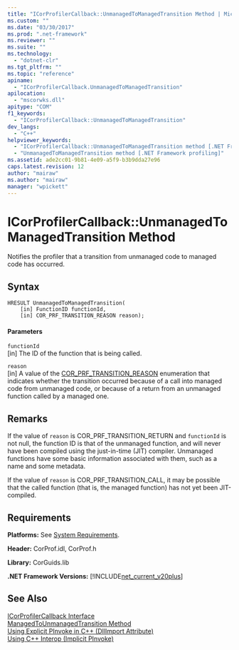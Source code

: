 ```yaml
---
title: "ICorProfilerCallback::UnmanagedToManagedTransition Method | Microsoft Docs"
ms.custom: ""
ms.date: "03/30/2017"
ms.prod: ".net-framework"
ms.reviewer: ""
ms.suite: ""
ms.technology: 
  - "dotnet-clr"
ms.tgt_pltfrm: ""
ms.topic: "reference"
apiname: 
  - "ICorProfilerCallback.UnmanagedToManagedTransition"
apilocation: 
  - "mscorwks.dll"
apitype: "COM"
f1_keywords: 
  - "ICorProfilerCallback::UnmanagedToManagedTransition"
dev_langs: 
  - "C++"
helpviewer_keywords: 
  - "ICorProfilerCallback::UnmanagedToManagedTransition method [.NET Framework profiling]"
  - "UnmanagedToManagedTransition method [.NET Framework profiling]"
ms.assetid: ade2cc01-9b81-4e09-a5f9-b3b9dda27e96
caps.latest.revision: 12
author: "mairaw"
ms.author: "mairaw"
manager: "wpickett"
---
```

# ICorProfilerCallback::UnmanagedToManagedTransition Method
Notifies the profiler that a transition from unmanaged code to managed code has occurred.  
  
## Syntax  
  
```  
HRESULT UnmanagedToManagedTransition(  
    [in] FunctionID functionId,  
    [in] COR_PRF_TRANSITION_REASON reason);  
```  
  
#### Parameters  
 `functionId`  
 [in] The ID of the function that is being called.  
  
 `reason`  
 [in] A value of the [COR_PRF_TRANSITION_REASON](../../../../docs/framework/unmanaged-api/profiling/cor-prf-transition-reason-enumeration.md) enumeration that indicates whether the transition occurred because of a call into managed code from unmanaged code, or because of a return from an unmanaged function called by a managed one.  
  
## Remarks  
 If the value of `reason` is COR_PRF_TRANSITION_RETURN and `functionId` is not null, the function ID is that of the unmanaged function, and will never have been compiled using the just-in-time (JIT) compiler. Unmanaged functions have some basic information associated with them, such as a name and some metadata.  
  
 If the value of `reason` is COR_PRF_TRANSITION_CALL, it may be possible that the called function (that is, the managed function) has not yet been JIT-compiled.  
  
## Requirements  
 **Platforms:** See [System Requirements](../../../../docs/framework/get-started/system-requirements.md).  
  
 **Header:** CorProf.idl, CorProf.h  
  
 **Library:** CorGuids.lib  
  
 **.NET Framework Versions:** [!INCLUDE[net_current_v20plus](../../../../includes/net-current-v20plus-md.md)]  
  
## See Also  
 [ICorProfilerCallback Interface](../../../../docs/framework/unmanaged-api/profiling/icorprofilercallback-interface.md)   
 [ManagedToUnmanagedTransition Method](../../../../docs/framework/unmanaged-api/profiling/icorprofilercallback-managedtounmanagedtransition-method.md)   
 [Using Explicit PInvoke in C++ (DllImport Attribute)](http://msdn.microsoft.com/library/18e5218c-6916-48a1-a127-f66e22ef15fc)   
 [Using C++ Interop (Implicit PInvoke)](http://msdn.microsoft.com/library/5f710bf1-88ae-4c4e-8326-b3f0b7c4c68a)